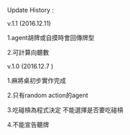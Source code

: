 Update History :

v.1.1 (2016.12.11)

1.agent胡牌或自摸時會回傳牌型

2.可計算向聽數

v.1.0 (2016.12.7 )

1.麻將桌初步實作完成

2.只有random action的agent

3.吃碰槓為程式決定  不能選擇是否要吃碰槓

4.不能宣告聽牌

